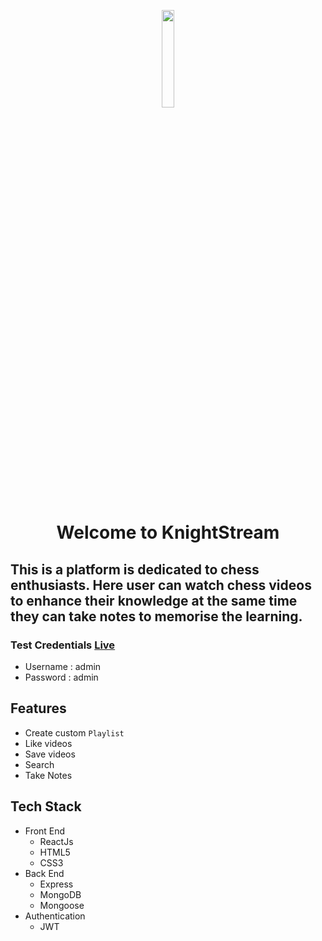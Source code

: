 <p align="center">
<img src="https://cdn.discordapp.com/attachments/870053876521394229/870053914265919488/chess-knight-svgrepo-com.png" width="20%"/></p>
</p>

<h1 align="center">Welcome to KnightStream</h1>

## This is a platform is dedicated to chess enthusiasts. Here user can watch chess videos to enhance their knowledge at the same time they can take notes to memorise the learning.


### Test Credentials [Live](https://knight-stream.netlify.app/login)
* Username : admin  
* Password : admin

## Features 
  * Create custom `Playlist`
  * Like videos
  * Save videos
  * Search 
  * Take Notes

## Tech Stack 
* Front End 
  * ReactJs
  * HTML5
  * CSS3
* Back End
  * Express
  * MongoDB
  * Mongoose
* Authentication
  * JWT
